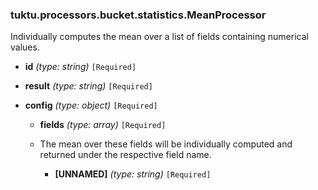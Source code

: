 ### tuktu.processors.bucket.statistics.MeanProcessor
Individually computes the mean over a list of fields containing numerical values.

  * **id** *(type: string)* `[Required]`

  * **result** *(type: string)* `[Required]`

  * **config** *(type: object)* `[Required]`

    * **fields** *(type: array)* `[Required]`
    - The mean over these fields will be individually computed and returned under the respective field name.

      * **[UNNAMED]** *(type: string)* `[Required]`

